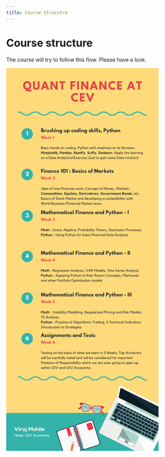 ```yaml
---
title: Course Strucutre
---
```


# Course structure


The course will try to follow this flow. Please have a look.


![Course structure](/modules/Structure/_posts/QF101.png)
